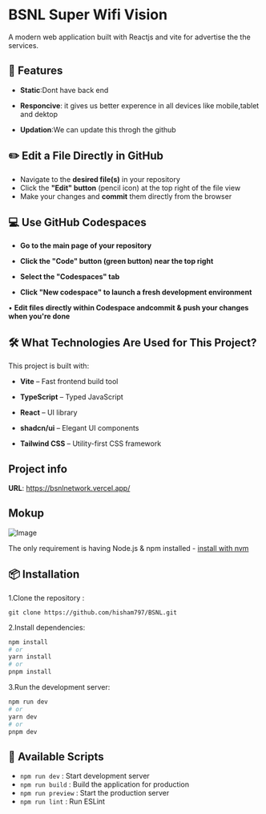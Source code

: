 # BSNL Super Wifi Vision

A modern web application built with Reactjs and vite for advertise the the services.

##  🚀 Features
  - **Static**:Dont have back end 
  
  - **Responcive**: it gives us better experence in all devices like mobile,tablet and dektop

  - **Updation**:We can update this throgh the github

  
##  ✏️ Edit a File Directly in GitHub

- Navigate to the **desired file(s)** in your repository  
- Click the **"Edit" button** (pencil icon) at the top right of the file view  
- Make your changes and **commit** them directly from the browser  

   

##  💻 Use GitHub Codespaces


 - **Go to the main page of your repository**
   
 - **Click the "Code" button (green button) near the top right**
   
 - **Select the "Codespaces" tab**
    
 - **Click "New codespace" to launch a fresh development environment**
   
 • **Edit files directly within Codespace andcommit & push your changes when you're done**

     

##  🛠️ What Technologies Are Used for This Project? 
This project is built with:



   - **Vite** – Fast frontend build tool
   
   - **TypeScript** – Typed JavaScript
   
   - **React** – UI library
   
   - **shadcn/ui** – Elegant UI components
   
   - **Tailwind CSS** – Utility-first CSS framework


## Project info

**URL**: https://bsnlnetwork.vercel.app/

## Mokup

  ![Image](https://github.com/user-attachments/assets/7fd782d0-2abe-4855-9913-184667bcdc54)



The only requirement is having Node.js & npm installed - [install with nvm](https://github.com/nvm-sh/nvm#installing-and-updating)

## 📦 Installation

1.Clone the repository :

    git clone https://github.com/hisham797/BSNL.git
    
2.Install dependencies:
```bash
npm install
# or
yarn install
# or
pnpm install
```


 3.Run the development server:
 
  ```bash
npm run dev
# or
yarn dev
# or
pnpm dev
```



## 🚀 Available Scripts

- `npm run dev` : Start development server  
- `npm run build` : Build the application for production  
- `npm run preview` : Start the production server  
- `npm run lint` : Run ESLint

  







